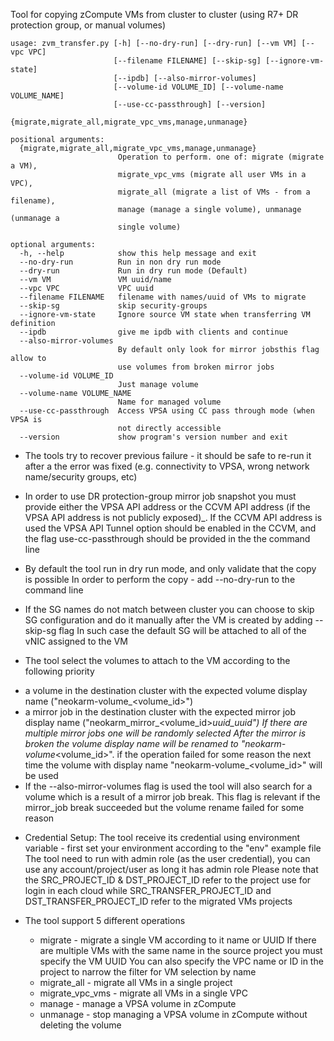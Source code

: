 Tool for copying zCompute VMs from cluster to cluster (using R7+ DR protection group, or manual volumes)
```
usage: zvm_transfer.py [-h] [--no-dry-run] [--dry-run] [--vm VM] [--vpc VPC]
                       [--filename FILENAME] [--skip-sg] [--ignore-vm-state]
                       [--ipdb] [--also-mirror-volumes]
                       [--volume-id VOLUME_ID] [--volume-name VOLUME_NAME]
                       [--use-cc-passthrough] [--version]
                       {migrate,migrate_all,migrate_vpc_vms,manage,unmanage}

positional arguments:
  {migrate,migrate_all,migrate_vpc_vms,manage,unmanage}
                        Operation to perform. one of: migrate (migrate a VM),
                        migrate_vpc_vms (migrate all user VMs in a VPC),
                        migrate_all (migrate a list of VMs - from a filename),
                        manage (manage a single volume), unmanage (unmanage a
                        single volume)

optional arguments:
  -h, --help            show this help message and exit
  --no-dry-run          Run in non dry run mode
  --dry-run             Run in dry run mode (Default)
  --vm VM               VM uuid/name
  --vpc VPC             VPC uuid
  --filename FILENAME   filename with names/uuid of VMs to migrate
  --skip-sg             skip security-groups
  --ignore-vm-state     Ignore source VM state when transferring VM definition
  --ipdb                give me ipdb with clients and continue
  --also-mirror-volumes
                        By default only look for mirror jobsthis flag allow to
                        use volumes from broken mirror jobs
  --volume-id VOLUME_ID
                        Just manage volume
  --volume-name VOLUME_NAME
                        Name for managed volume
  --use-cc-passthrough  Access VPSA using CC pass through mode (when VPSA is
                        not directly accessible
  --version             show program's version number and exit
```


* The tools try to recover previous failure - it should be safe to re-run it after a the error was fixed
(e.g. connectivity to VPSA, wrong network name/security groups, etc)

* In order to use DR protection-group mirror job snapshot you must provide either the VPSA API address
or the CCVM API address (if the VPSA API address is not publicly exposed)_.
If the CCVM API address is used the VPSA API Tunnel option should be enabled in the CCVM, and the flag use-cc-passthrough
should be provided in the the command line

* By default the tool run in dry run mode, and only validate that the copy is possible
In order to perform the copy - add --no-dry-run to the command line

* If the SG names do not match between cluster you can choose to skip SG configuration and do it manually after the VM is created by adding --skip-sg flag
In such case the default SG will be attached to all of the vNIC assigned to the VM

* The tool select the volumes to attach to the VM according to the following priority
- a volume in the destination cluster with the expected volume display name ("neokarm-volume_<volume_id>")
- a mirror job in the destination cluster with the expected mirror job display name ("neokarm_mirror_<volume_id>_uuid_uuid")
  If there are multiple mirror jobs one will be randomly selected
  After the mirror is broken the volume display name will be renamed to "neokarm-volume_<volume_id>".
  if the operation failed for some reason the next time the volume with display name "neokarm-volume_<volume_id>" will be used
- If the --also-mirror-volumes flag is used the tool will also search for a volume which is a result of a mirror job break.
  This flag is relevant if the mirror_job break succeeded but the volume rename failed for some reason

* Credential Setup:
 The tool receive its credential using environment variable - first set your environment according to the "env" example file
 The tool need to run with admin role (as the user credential), you can use any account/project/user as long it has admin role
 Please note that the SRC_PROJECT_ID & DST_PROJECT_ID refer to the project use for login in each cloud while
 SRC_TRANSFER_PROJECT_ID and DST_TRANSFER_PROJECT_ID refer to the migrated VMs projects

* The tool support 5 different operations
  * migrate - migrate a single VM according to it name or UUID
  If there are multiple VMs with the same name in the source project you must specify the VM UUID
  You can also specify the VPC name or ID in the project to narrow the filter for VM selection by name
  * migrate_all - migrate all VMs in a single project
  * migrate_vpc_vms - migrate all VMs in a single VPC
  * manage - manage a VPSA volume in zCompute
  * unmanage - stop managing a VPSA volume in zCompute without deleting the volume


